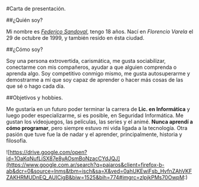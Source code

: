#Carta de presentación.

##¿Quién soy?

Mi nombre es [*Federico Sandoval*](https://drive.google.com/open?id=1OaKqNufLjSX87e8yAOsmBoNzacCYdJQJ), tengo 18 años. Nací en *Florencio Varela* el 29 de octubre de 1999, y también resido en ésta ciudad.

##¿Cómo soy?

Soy una persona extrovertida, carismática, me gusta sociabilizar, conectarme con mis compañeros, ayudar a que alguien comprenda o aprenda algo. Soy competitivo conmigo mismo, me gusta autosuperarme y demostrarme a mí que soy capaz de aprender o hacer más cosas de las que sé o hago cada día.

##Objetivos y hobbies.

Me gustaría en un futuro poder terminar la carrera de **Lic. en Informática** y luego poder especializarme, si es posible, en Seguridad Informática. Me gustan los videojuegos, las películas, las series y el animé. **Nunca aprendí a cómo programar**, pero siempre estuvo mi vida ligada a la tecnología. Otra pasión que tuve fue la de nadar y el aprender, principalmente, historia y filosofía.

![https://drive.google.com/open?id=1OaKqNufLjSX87e8yAOsmBoNzacCYdJQJ](https://www.google.com.ar/search?q=pajaros&client=firefox-b-ab&dcr=0&source=lnms&tbm=isch&sa=X&ved=0ahUKEwiFsb_HvfnZAhVKFZAKHRMUDnEQ_AUICigB&biw=1525&bih=774#imgrc=zlpjkPMs70OwpM:)

